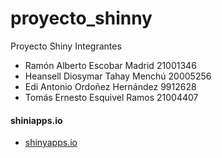 # proyecto_shinny
Proyecto Shiny
Integrantes
* Ramón Alberto Escobar Madrid 21001346
* Heansell Diosymar Tahay Menchú 20005256
* Edi Antonio Ordoñez Hernández 9912628
* Tomás Ernesto Esquivel Ramos 21004407

#### **shiniapps.io** 

* [shinyapps.io](https://tesquivel.shinyapps.io/Proyecto_Shiny/)
